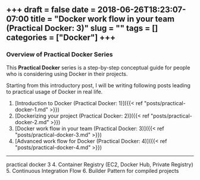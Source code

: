 +++ 
draft = false
date = 2018-06-26T18:23:07-07:00
title = "Docker work flow in your team (Practical Docker: 3)"
slug = "" 
tags = []
categories = ["Docker"]
+++
---
### Overview of Practical Docker Series
This **Practical Docker** series is a step-by-step conceptual guide for people who is considering using Docker in their projects.

Starting from this introductory post, I will be writing following posts leading to practical usage of Docker in real life. 

1. [Introduction to Docker (Practical Docker: 1)]({{< ref "posts/practical-docker-1.md" >}})
2. [Dockerizing your project (Practical Docker: 2)]({{< ref "posts/practical-docker-2.md" >}})
3. [Docker work flow in your team (Practical Docker: 3)]({{< ref "posts/practical-docker-3.md" >}})
4. [Advanced work flow for Docker (Practical Docker: 4)]({{< ref "posts/practical-docker-4.md" >}})

---
practical docker 3
4. Container Registry (EC2, Docker Hub, Private Registry)
5. Continuous Integration Flow
6. Builder Pattern for compiled projects
